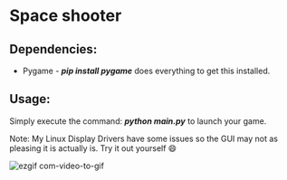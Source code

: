# Space shooter

## Dependencies:
* Pygame - ***pip install pygame*** does everything to get this installed.

## Usage:
Simply execute the command: ***python main.py*** to launch your game. 

Note: My Linux Display Drivers have some issues so the GUI may not as pleasing it is actually is. Try it out yourself :smile:

![ezgif com-video-to-gif](https://user-images.githubusercontent.com/29462447/83047382-ed347300-a065-11ea-829b-7b71163feacc.gif)

